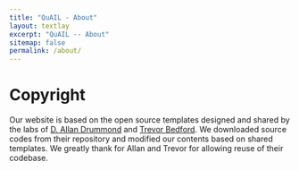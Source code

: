 ```yaml
---
title: "QuAIL - About"
layout: textlay
excerpt: "QuAIL -- About"
sitemap: false
permalink: /about/
---
```


# Copyright

Our website is based on the open source templates designed and shared by the labs of [D. Allan Drummond](http://www.allanlab.org/aboutwebsite.html) and [Trevor Bedford](http://bedford.io/misc/about/). We downloaded source codes from their repository and modified our contents based on shared templates. We greatly thank for Allan and Trevor for allowing reuse of their codebase. 



